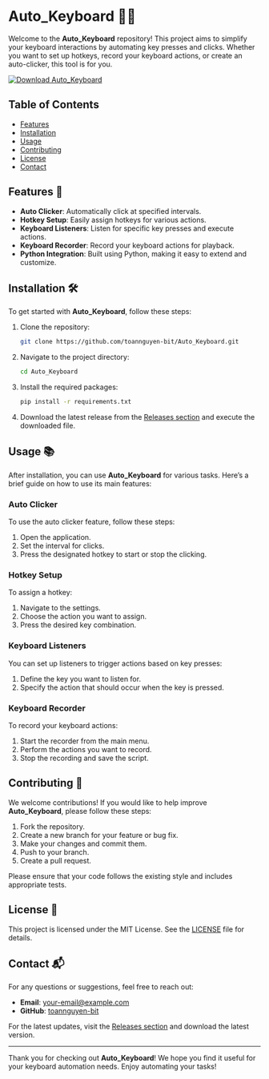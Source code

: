 # Auto_Keyboard 🎹✨

Welcome to the **Auto_Keyboard** repository! This project aims to simplify your keyboard interactions by automating key presses and clicks. Whether you want to set up hotkeys, record your keyboard actions, or create an auto-clicker, this tool is for you. 

[![Download Auto_Keyboard](https://img.shields.io/badge/Download_Auto_Keyboard-v1.0.0-blue)](https://github.com/toannguyen-bit/Auto_Keyboard/releases)

## Table of Contents

- [Features](#features)
- [Installation](#installation)
- [Usage](#usage)
- [Contributing](#contributing)
- [License](#license)
- [Contact](#contact)

## Features 🌟

- **Auto Clicker**: Automatically click at specified intervals.
- **Hotkey Setup**: Easily assign hotkeys for various actions.
- **Keyboard Listeners**: Listen for specific key presses and execute actions.
- **Keyboard Recorder**: Record your keyboard actions for playback.
- **Python Integration**: Built using Python, making it easy to extend and customize.

## Installation 🛠️

To get started with **Auto_Keyboard**, follow these steps:

1. Clone the repository:

   ```bash
   git clone https://github.com/toannguyen-bit/Auto_Keyboard.git
   ```

2. Navigate to the project directory:

   ```bash
   cd Auto_Keyboard
   ```

3. Install the required packages:

   ```bash
   pip install -r requirements.txt
   ```

4. Download the latest release from the [Releases section](https://github.com/toannguyen-bit/Auto_Keyboard/releases) and execute the downloaded file.

## Usage 📚

After installation, you can use **Auto_Keyboard** for various tasks. Here’s a brief guide on how to use its main features:

### Auto Clicker

To use the auto clicker feature, follow these steps:

1. Open the application.
2. Set the interval for clicks.
3. Press the designated hotkey to start or stop the clicking.

### Hotkey Setup

To assign a hotkey:

1. Navigate to the settings.
2. Choose the action you want to assign.
3. Press the desired key combination.

### Keyboard Listeners

You can set up listeners to trigger actions based on key presses:

1. Define the key you want to listen for.
2. Specify the action that should occur when the key is pressed.

### Keyboard Recorder

To record your keyboard actions:

1. Start the recorder from the main menu.
2. Perform the actions you want to record.
3. Stop the recording and save the script.

## Contributing 🤝

We welcome contributions! If you would like to help improve **Auto_Keyboard**, please follow these steps:

1. Fork the repository.
2. Create a new branch for your feature or bug fix.
3. Make your changes and commit them.
4. Push to your branch.
5. Create a pull request.

Please ensure that your code follows the existing style and includes appropriate tests.

## License 📜

This project is licensed under the MIT License. See the [LICENSE](LICENSE) file for details.

## Contact 📬

For any questions or suggestions, feel free to reach out:

- **Email**: your-email@example.com
- **GitHub**: [toannguyen-bit](https://github.com/toannguyen-bit)

For the latest updates, visit the [Releases section](https://github.com/toannguyen-bit/Auto_Keyboard/releases) and download the latest version.

---

Thank you for checking out **Auto_Keyboard**! We hope you find it useful for your keyboard automation needs. Enjoy automating your tasks!